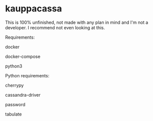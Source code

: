 # kauppacassa

This is 100% unfinished, not made with any plan in mind and I'm not a developer.
I recommend not even looking at this.

Requirements:

docker

docker-compose

python3

Python requirements:

cherrypy

cassandra-driver

password

tabulate


